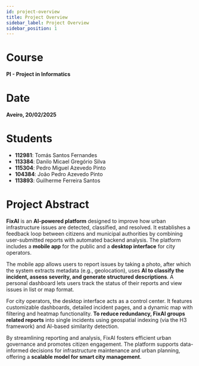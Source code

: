 ```yaml
---
id: project-overview
title: Project Overview
sidebar_label: Project Overview
sidebar_position: 1
---
```


# Course

**PI - Project in Informatics**

# Date

**Aveiro, 20/02/2025**

# Students

- **112981**: Tomás Santos Fernandes
- **113384**: Danilo Micael Gregório Silva
- **115304**: Pedro Miguel Azevedo Pinto
- **104384**: João Pedro Azevedo Pinto
- **113893**: Guilherme Ferreira Santos

# Project Abstract

**FixAI** is an **AI-powered platform** designed to improve how urban infrastructure issues are detected, classified, and resolved. It establishes a feedback loop between citizens and municipal authorities by combining user-submitted reports with automated backend analysis. The platform includes a **mobile app** for the public and a **desktop interface** for city operators.

The mobile app allows users to report issues by taking a photo, after which the system extracts metadata (e.g., geolocation), uses **AI to classify the incident, assess severity, and generate structured descriptions**. A personal dashboard lets users track the status of their reports and view issues in list or map format.

For city operators, the desktop interface acts as a control center. It features customizable dashboards, detailed incident pages, and a dynamic map with filtering and heatmap functionality. **To reduce redundancy, FixAI groups related reports** into single incidents using geospatial indexing (via the H3 framework) and AI-based similarity detection.

By streamlining reporting and analysis, FixAI fosters efficient urban governance and promotes citizen engagement. The platform supports data-informed decisions for infrastructure maintenance and urban planning, offering a **scalable model for smart city management**.